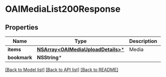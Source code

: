 # OAIMediaList200Response

## Properties
Name | Type | Description | Notes
------------ | ------------- | ------------- | -------------
**items** | [**NSArray&lt;OAIMediaUploadDetails&gt;***](OAIMediaUploadDetails.md) | Media | 
**bookmark** | **NSString*** |  | [optional] 

[[Back to Model list]](../README.md#documentation-for-models) [[Back to API list]](../README.md#documentation-for-api-endpoints) [[Back to README]](../README.md)


